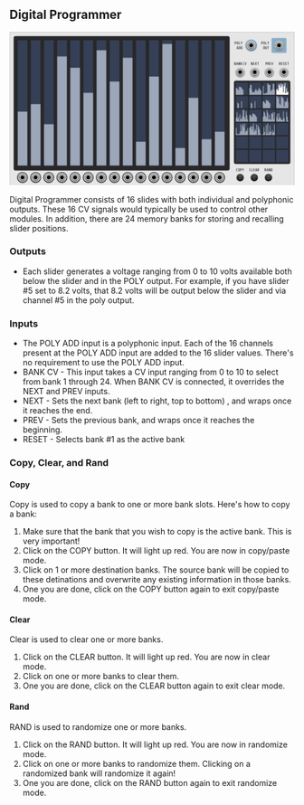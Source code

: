 ## Digital Programmer

![DigitalProgrammer](images/digital-programmer/digital-programmer.jpg)

Digital Programmer consists of 16 slides with both individual and polyphonic outputs.  These 16 CV signals would typically be used to control other modules.  In addition, there are 24 memory banks for storing and recalling slider positions.

### Outputs

* Each slider generates a voltage ranging from 0 to 10 volts available both below the slider and in the POLY output.  For example, if you have slider #5 set to 8.2 volts, that 8.2 volts will be output below the slider and via channel #5 in the poly output.

### Inputs

* The POLY ADD input is a polyphonic input.  Each of the 16 channels present at the POLY ADD input are added to the 16 slider values.  There's no requirement to use the POLY ADD input.
* BANK CV - This input takes a CV input ranging from 0 to 10 to select from bank 1 through 24.  When BANK CV is connected, it overrides the NEXT and PREV inputs.
* NEXT - Sets the next bank (left to right, top to bottom) , and wraps once it reaches the end.
* PREV - Sets the previous bank, and wraps once it reaches the beginning.
* RESET - Selects bank #1 as the active bank

### Copy, Clear, and Rand

#### Copy

Copy is used to copy a bank to one or more bank slots.  Here's how to copy a bank:

1. Make sure that the bank that you wish to copy is the active bank.  This is very important!
2. Click on the COPY button.  It will light up red.  You are now in copy/paste mode.
3. Click on 1 or more destination banks.  The source bank will be copied to these detinations and overwrite any existing information in those banks.
4. One you are done, click on the COPY button again to exit copy/paste mode.

#### Clear

Clear is used to clear one or more banks.

1. Click on the CLEAR button.  It will light up red.  You are now in clear mode.
2. Click on one or more banks to clear them.
3. One you are done, click on the CLEAR button again to exit clear mode.

#### Rand

RAND is used to randomize one or more banks.

1. Click on the RAND button.  It will light up red.  You are now in randomize mode.
2. Click on one or more banks to randomize them.  Clicking on a randomized bank will randomize it again!
3. One you are done, click on the RAND button again to exit randomize mode.
